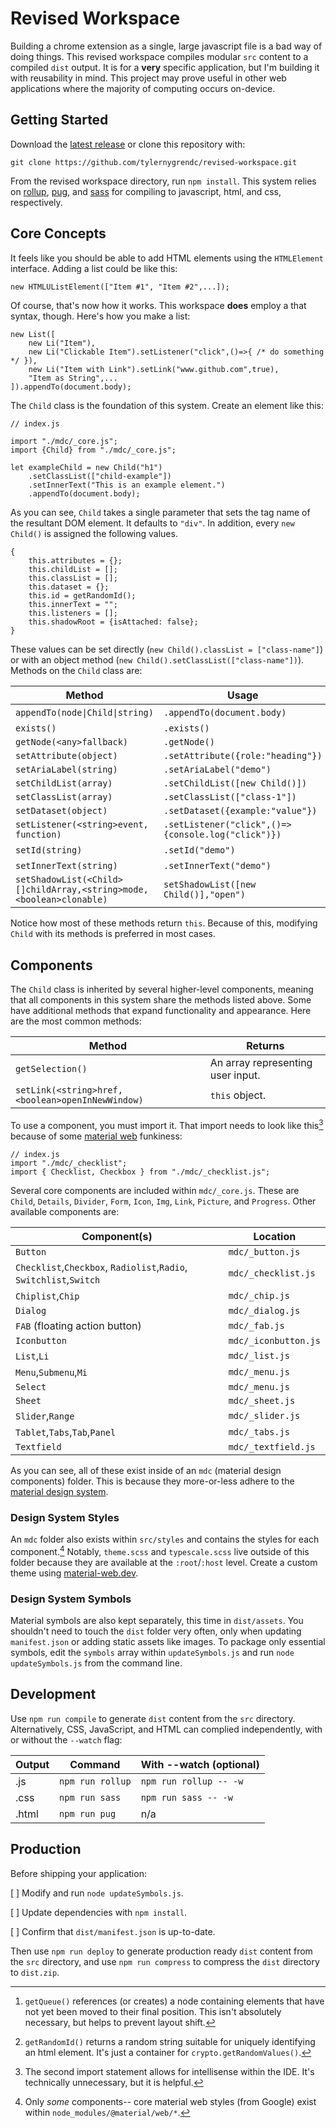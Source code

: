 # Revised Workspace

Building a chrome extension as a single, large javascript file is a bad way of doing things. This revised workspace compiles modular `src` content to a compiled `dist` output. It is for a **very** specific application, but I'm building it with reusability in mind. This project may prove useful in other web applications where the majority of computing occurs on-device.

## Getting Started

Download the [latest release](https://github.com/tylernygrendc/revised-workspace.git/releases/tag/v0.10`) or clone this repository with:

`git clone https://github.com/tylernygrendc/revised-workspace.git`

From the revised workspace directory, run `npm install`. This system relies on [rollup](https://rollupjs.org/), [pug](https://pugjs.org), and [sass](https://sass-lang.com) for compiling to javascript, html, and css, respectively. 

## Core Concepts

It feels like you should be able to add HTML elements using the `HTMLElement` interface. Adding a list could be like this:

```
new HTMLUListElement(["Item #1", "Item #2",...]);
```

Of course, that's now how it works. This workspace **does** employ a that syntax, though. Here's how you make a list:

```
new List([
    new Li("Item"),
    new Li("Clickable Item").setListener("click",()=>{ /* do something */ }),
    new Li("Item with Link").setLink("www.github.com",true),
    "Item as String",...
]).appendTo(document.body);
```

The `Child` class is the foundation of this system. Create an element like this:

```
// index.js

import "./mdc/_core.js";
import {Child} from "./mdc/_core.js";

let exampleChild = new Child("h1")
    .setClassList(["child-example"])
    .setInnerText("This is an example element.")
    .appendTo(document.body);
```

As you can see, `Child` takes a single parameter that sets the tag name of the resultant DOM element. It defaults to `"div"`. In addition, every `new Child()` is assigned the following values.
```
{
    this.attributes = {};
    this.childList = [];
    this.classList = [];
    this.dataset = {};
    this.id = getRandomId();
    this.innerText = "";
    this.listeners = [];
    this.shadowRoot = {isAttached: false};
}
```

These values can be set directly (`new Child().classList = ["class-name"]`) or with an object method (`new Child().setClassList(["class-name"])`). Methods on the `Child` class are:

|Method|Usage|Default|Returns|
|---|---|---|---|
|`appendTo(node\|Child\|string)`|`.appendTo(document.body)`|`getQueue()`[^1]|`this`|
|`exists()`|`.exists()`||`boolean`|
|`getNode(<any>fallback)`|`.getNode()`|`null`|`HTMLElement`|
|`setAttribute(object)`|`.setAttribute({role:"heading"})`|`{}`|`this`|
|`setAriaLabel(string)`|`.setAriaLabel("demo")`|`""`|`this`|
|`setChildList(array)`|`.setChildList([new Child()])`|`[]`|`this`|
|`setClassList(array)`|`.setClassList(["class-1"])`|`[]`|`this`|
|`setDataset(object)`|`.setDataset({example:"value"})`|`{}`|`this`|
|`setListener(<string>event, function)`|`.setListener("click",()=>{console.log("click")})`|`""`,`function(){}`|`this`|
|`setId(string)`|`.setId("demo")`|`getRandomId()`[^2]|`this`|
|`setInnerText(string)`|`.setInnerText("demo")`|`""`|`this`|
|`setShadowList(<Child>[]childArray,<string>mode,<boolean>clonable)`|`setShadowList([new Child()],"open")`|`{isAttached:true, mode:"open", clonable:false}`|`this`|

Notice how most of these methods return `this`. Because of this, modifying `Child` with its methods is preferred in most cases. 

## Components

The `Child` class is inherited by several higher-level components, meaning that all components in this system share the methods listed above. Some have additional methods that expand functionality and appearance. Here are the most common methods:

|Method|Returns|
|---|---|
|`getSelection()`|An array representing user input.|
|`setLink(<string>href,<boolean>openInNewWindow)`|`this` object.|

To use a component, you must import it. That import needs to look like this[^3] because of some [material web](https://material-web.dev/) funkiness:

```
// index.js
import "./mdc/_checklist";
import { Checklist, Checkbox } from "./mdc/_checklist.js";
```

Several core components are included within `mdc/_core.js`. These are `Child`, `Details`, `Divider`, `Form`, `Icon`, `Img`, `Link`, `Picture`, and `Progress`. Other available components are:

|Component(s)|Location|
|---|---|
|`Button`|`mdc/_button.js`|
|`Checklist`,`Checkbox`, `Radiolist`,`Radio`, `Switchlist`,`Switch`|`mdc/_checklist.js`|
|`Chiplist`,`Chip`|`mdc/_chip.js`|
|`Dialog`|`mdc/_dialog.js`|
|`FAB` (floating action button)|`mdc/_fab.js`|
|`Iconbutton`|`mdc/_iconbutton.js`|
|`List`,`Li`|`mdc/_list.js`|
|`Menu`,`Submenu`,`Mi`|`mdc/_menu.js`|
|`Select`|`mdc/_menu.js`|
|`Sheet`|`mdc/_sheet.js`|
|`Slider`,`Range`|`mdc/_slider.js`|
|`Tablet`,`Tabs`,`Tab`,`Panel`|`mdc/_tabs.js`|
|`Textfield`|`mdc/_textfield.js`|

As you can see, all of these exist inside of an `mdc` (material design components) folder. This is because they more-or-less adhere to the [material design system](https://m3.material.io/).

### Design System Styles

An `mdc` folder also exists within `src/styles` and contains the styles for each component.[^4] Notably, `theme.scss` and `typescale.scss` live outside of this folder because they are available at the `:root`/`:host` level. Create a custom theme using [material-web.dev](https://material-web.dev/).

### Design System Symbols

Material symbols are also kept separately, this time in `dist/assets`. You shouldn't need to touch the `dist` folder very often, only when updating `manifest.json` or adding static assets like images. To package only essential symbols, edit the `symbols` array within `updateSymbols.js` and run `node updateSymbols.js` from the command line.

## Development

Use `npm run compile` to generate `dist` content from the `src` directory. Alternatively, CSS, JavaScript, and HTML can complied independently, with or without the `--watch` flag:

|Output|Command|With --watch (optional)|
|---|---|---|
|.js|`npm run rollup`|`npm run rollup -- -w`|
|.css|`npm run sass`|`npm run sass -- -w`|
|.html|`npm run pug`|n/a|

## Production

Before shipping your application:

[ ] Modify and run `node updateSymbols.js`.

[ ] Update dependencies with `npm install`.

[ ] Confirm that `dist/manifest.json` is up-to-date.

Then use `npm run deploy` to generate production ready `dist` content from the `src` directory, and use `npm run compress` to compress the `dist` directory to `dist.zip`.

[^1]: `getQueue()` references (or creates) a node containing elements that have not yet been moved to their final position. This isn't absolutely necessary, but helps to prevent layout shift.
[^2]: `getRandomId()` returns a random string suitable for uniquely identifying an html element. It's just a container for `crypto.getRandomValues()`.
[^3]: The second import statement allows for intellisense within the IDE. It's technically unnecessary, but it is helpful.
[^4]: Only *some* components-- core material web styles (from Google) exist within `node_modules/@material/web/*`.